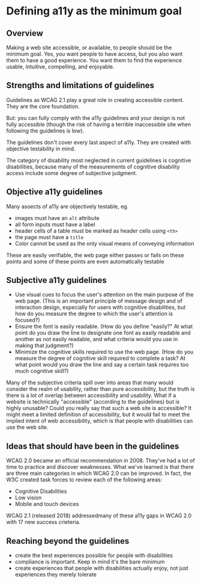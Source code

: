 # Defining a11y as the minimum goal

## Overview

Making a web site accessible, or available, to people should be the minimum goal. Yes, you want people to have access, but you also want them to have a good experience. You want them to find the experience usable, intuitive, compelling, and enjoyable.

## Strengths and limitations of guidelines

Guidelines as WCAG 2.1 play a great role in creating accessible content. They are the core foundation.

But: you can fully comply with the a11y guidelines and your design is not fully accessible (though the risk of having a terrible inaccessible site when following the guidelines is low).

The guidelines don't cover every last aspect of a11y. They are created with objective testability in mind.

The category of disability most neglected in current guidelines is cognitive disabilities, because many of the measurements of cognitive disability access include some degree of subjective judgment.

## Objective a11y guidelines

Many asoects of a11y are objectively testable, eg.

- images must have an `alt` attribute
- all form inputs must have a label
- header cells of a table must be marked as header cells using `<th>`
- the page must have a `title`
- Color cannot be used as the only visual means of conveying information

These are easily verifiable, the web page either passes or fails on these points and some of these points are even automatically testable

## Subjective a11y guidelines

- Use visual cues to focus the user's attention on the main purpose of the web page. (This is an important principle of message design and of interaction design, especially for users with cognitive disabilities, but how do you measure the degree to which the user's attention is focused?)
- Ensure the font is easily readable. (How do you define "easily?" At what point do you draw the line to designate one font as easily readable and another as not easily readable, and what criteria would you use in making that judgment?)
- Minimize the cognitive skills required to use the web page. (How do you measure the degree of cognitive skill required to complete a task? At what point would you draw the line and say a certain task requires too much cognitive skill?)

Many of the subjective criteria spill over into areas that many would consider the realm of usability, rather than pure accessibility, but the truth is there is a lot of overlap between accessibility and usability. What if a website is technically "accessible" (according to the guidelines) but is highly unusable? Could you really say that such a web site is accessible? It might meet a limited definition of accessibility, but it would fail to meet the implied intent of web accessibility, which is that people with disabilities can use the web site.

## Ideas that should have been in the guidelines

WCAG 2.0 became an official recommendation in 2008. They've had a lot of time to practice and discover weaknesses.
What we've learned is that there are three main categories in which WCAG 2.0 can be improved. In fact, the W3C created task forces to review each of the following areas:

- Cognitive Disabilities
- Low vision
- Mobile and touch devices

WCAG 2.1 (released 2018) addressedmany of these a11y gaps in WCAG 2.0 with 17 new success crieteria.

## Reaching beyond the guidelines

- create the best experiences possible for people with disabilities
- compliance is important. Keep in mind it's the bare minimum
- create experiences that people with disabilities actually enjoy, not just experiences they merely tolerate

